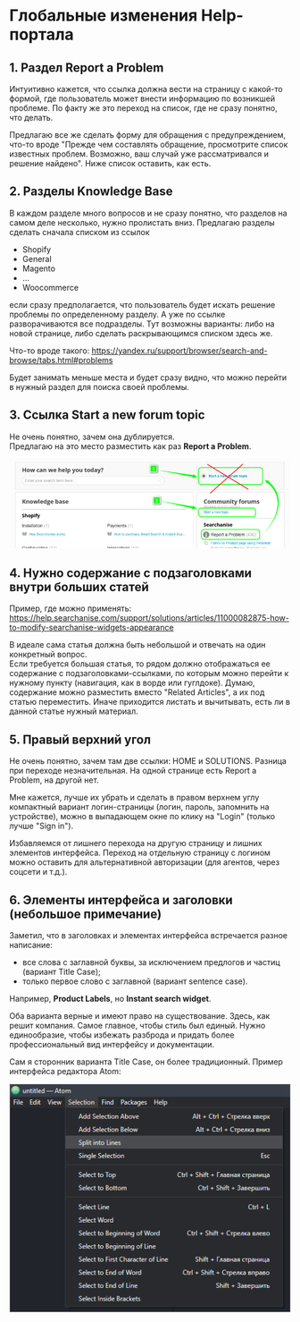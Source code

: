 # Глобальные изменения Help-портала

## 1. Раздел **Report a Problem**

Интуитивно кажется, что ссылка должна вести на страницу с какой-то формой, где пользователь может внести информацию по возникшей проблеме. По факту же это переход на список, где не сразу понятно, что делать.

Предлагаю все же сделать форму для обращения с предупреждением, что-то вроде "Прежде чем составлять обращение, просмотрите список известных проблем. Возможно, ваш случай уже рассматривался и решение найдено". Ниже список оставить, как есть.

## 2. Разделы Knowledge Base

В каждом разделе много вопросов и не сразу понятно, что разделов на самом деле несколько, нужно пролистать вниз.
Предлагаю разделы сделать сначала списком из ссылок

- Shopify
- General
- Magento
- ...
- Woocommerce

если сразу предполагается, что пользователь будет искать решение проблемы по определенному разделу. А уже по ссылке разворачиваются все подразделы. Тут возможны варианты: либо на новой странице, либо сделать раскрывающимся списком здесь же.

Что-то вроде такого:
https://yandex.ru/support/browser/search-and-browse/tabs.html#problems

Будет занимать меньше места и будет сразу видно, что можно перейти в нужный раздел для поиска своей проблемы.

## 3. Ссылка **Start a new forum topic**

Не очень понятно, зачем она дублируется.   
Предлагаю на это место разместить как раз **Report a Problem**.

![changing-places](https://github.com/ded-ared/shopify/blob/main/images/help-1.png)

## 4. Нужно содержание с подзаголовками внутри больших статей

Пример, где можно применять:
https://help.searchanise.com/support/solutions/articles/11000082875-how-to-modify-searchanise-widgets-appearance

В идеале сама статья должна быть небольшой и отвечать на один конкретный вопрос.   
Если требуется большая статья, то рядом должно отображаться ее содержание с подзаголовками-ссылками, по которым можно перейти к нужному пункту (навигация, как в ворде или гуглдоке). Думаю, содержание можно разместить вместо "Related Articles", а их под статью переместить.
Иначе приходится листать и вычитывать, есть ли в данной статье нужный материал.

## 5. Правый верхний угол

Не очень понятно, зачем там две ссылки: HOME и SOLUTIONS. Разница при переходе незначительная. На одной странице есть Report a Problem, на другой нет.

Мне кажется, лучше их убрать и сделать в правом верхнем углу компактный вариант логин-страницы (логин, пароль, запомнить на устройстве), можно в выпадающем окне по клику на "Login" (только лучше "Sign in").

Избавляемся от лишнего перехода на другую страницу и лишних элементов интерфейса.
Переход на отдельную страницу с логином можно оставить для альтернативной авторизации (для агентов, через соцсети и т.д.).

## 6. Элементы интерфейса и заголовки (небольшое примечание)

Заметил, что в заголовках и элементах интерфейса встречается разное написание:   
- все слова с заглавной буквы, за исключением предлогов и частиц (вариант Title Case);
- только первое слово с заглавной (вариант sentence case).

Например, **Product Labels**, но **Instant search widget**.

Оба варианта верные и имеют право на существование. Здесь, как решит компания. Самое главное, чтобы стиль был единый. Нужно единообразие, чтобы избежать разброда и придать более профессиональный вид интерфейсу и документации.

Сам я сторонник варианта Title Case, он более традиционный.
Пример интерфейса редактора Atom:   

![interface](https://github.com/ded-ared/shopify/blob/main/images/inteface.png)
